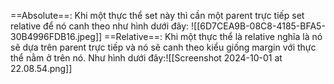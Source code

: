==Absolute==: Khi một thực thể set này thì cần một parent trực tiếp set relative để nó canh theo như hình dưới đây:
![[6D7CEA9B-08C8-4185-BFA5-30B4996FDB16.jpeg]]
==Relative==: Khi một thực thể là relative nghĩa là nó sẽ dựa trên parent trực tiếp và nó sẽ canh theo kiểu giống margin với thực thể nằm ở trên nó. Như hình dưới đây:![[Screenshot 2024-10-01 at 22.08.54.png]]